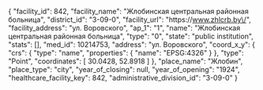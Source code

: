 {
    "facility_id": 842,
    "facility_name": "Жлобинская центральная районная больница",
    "district_id": "3-09-0",
    "facility_url": "https:\/\/www.zhlcrb.by\/",
    "facility_address": "ул. Воровского",
    "ap_1": "1",
    "name": "Жлобинская центральная районная больница",
    "type": "0",
    "state": "public institution",
    "stats": [],
    "med_id": 10214753,
    "address": "ул. Воровского",
    "coord_x_y": {
        "crs": {
            "type": "name",
            "properties": {
                "name": "EPSG:4326"
            }
        },
        "type": "Point",
        "coordinates": [
            30.0428,
            52.8918
        ]
    },
    "place_name": "Жлобин",
    "place_type": "city",
    "year_of_closing": null,
    "year_of_opening": "1924",
    "healthcare_facility_key": 842,
    "administrative_division_id": "3-09-0"
}